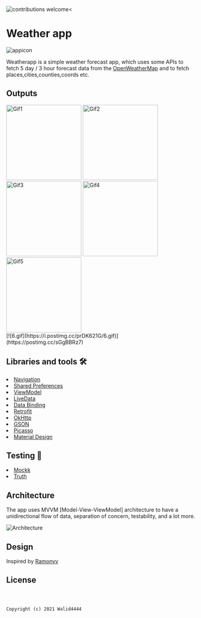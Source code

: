 <img src="https://img.shields.io/badge/contributions-welcome-brightgreen.svg?style=flat" alt="contributions welcome" /><
# Weather app
![appicon](https://user-images.githubusercontent.com/22769589/68296145-f7305d80-00a4-11ea-9cbe-24b18222bfa9.png)

Weatherapp is a simple weather forecast app, which uses some APIs to fetch 5 day / 3 hour forecast data from the [OpenWeatherMap](https://openweathermap.org/forecast5) and to fetch places,cities,counties,coords etc.

<h2 id="Outputs">Outputs</h2>

<p>
<img height= "200" src="https://user-images.githubusercontent.com/4549020/133664050-52614bcb-5b2e-4266-b28b-b9916345dfb9.png" alt="Gif1" />
<img height= "200" src="https://user-images.githubusercontent.com/4549020/133664057-d6e43193-6a42-41cb-9f2d-d514ac768cb1.png" alt="Gif2" />
<img height= "200" src="https://user-images.githubusercontent.com/4549020/133664061-f6299ef5-492e-4b9f-9f77-34fe67ea2223.png" alt="Gif3" />
<img height= "200" src="https://user-images.githubusercontent.com/4549020/133664064-5fb66234-b349-45bc-87bb-3aa264d3d4f2.png" alt="Gif4" />
<img height= "200" src="https://user-images.githubusercontent.com/4549020/133664065-68f8a3f8-df7d-42ef-a1a5-79b7bb13ebe7.png" alt="Gif5" />
<br>
[![6.gif](https://i.postimg.cc/prDK621G/6.gif)](https://postimg.cc/sGgBBRz7)
</p>

## Libraries and tools 🛠

<li><a href="https://developer.android.com/topic/libraries/architecture/navigation/">Navigation</a></li>
<li><a href="https://developer.android.com/training/data-storage/shared-preferences">Shared Preferences</a></li>
<li><a href="https://developer.android.com/topic/libraries/architecture/viewmodel">ViewModel</a></li>
<li><a href="https://developer.android.com/topic/libraries/architecture/livedata">LiveData</a></li>
<li><a href="https://developer.android.com/topic/libraries/data-binding">Data Binding</a></li>
<li><a href="https://square.github.io/retrofit/">Retrofit</a></li>
<li><a href="https://github.com/square/okhttp">OkHttp</a></li>
<li><a href="https://github.com/google/gson">GSON</a></li>
<li><a href="https://github.com/square/picasso">Picasso</a></li>
<li><a href="https://material.io/develop/android/docs/getting-started/">Material Design</a></li>

## Testing 🧪
<li><a href="https://github.com/mockk/mockk">Mockk</a></li>
<li><a href="https://github.com/google/truth">Truth</a></li>

## Architecture
The app uses MVVM [Model-View-ViewModel] architecture to have a unidirectional flow of data, separation of concern, testability, and a lot more.

![Architecture](https://developer.android.com/topic/libraries/architecture/images/final-architecture.png)


## Design
Inspired by [Ramonyv](https://www.behance.net/gallery/123313649/Weather-Mobile-App-Design?tracking_source=search_projects_recommended%7Cweather%20ux)

<h2 id="license">License</h2>
<pre><code>

Copyright (c) 2021 Walid4444
